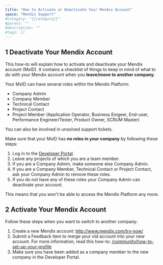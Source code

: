 ```yaml
---
title: "How to Activate or Deactivate Your Mendix Account"
space: "Mendix Support"
#category: "{{category}}"
#parent: ""
#description: ""
#tags: []
---
```


## 1 Deactivate Your Mendix Account

This how-to will explain how to activate and deactivate your Mendix account (MxID). It contains a checklist of things to keep in mind of what to do with your Mendix account when you **leave/move to another company**.

Your MxID can have several roles within the Mendix Platform:

*   Company Admin
*   Company Member
*   Technical Contact
*   Project Contact
*   Project Member (Application Operator, Business Enigeer, End-user, Performance Engineer/Tester, Product Owner, SCRUM Master)

You can also be involved in unsolved support tickets.

Make sure that your MxID has **no roles in your company** by following these steps:
1. Log in to the [Developer Portal](https://sprintr.home.mendix.com).
2. Leave any projects of which you are a team member.
3. If you are a Company Admin, make someone else Company Admin.
4. If you are a Company Member, Technical Contact or Project Contact, ask your Company Admin to remove these roles.
5. If you do not have any of these roles your Company Admin can deactivate your account.

This means that you won't be able to access the Mendix Platform any more.

## 2 Activate Your Mendix Account

Follow these steps when you want to switch to another company:

1. Create a new Mendix account: http://www.mendix.com/try-now/
2. Submit a Feedback item to merge your old account into your new account. For more information, read this how-to: [/community/how-to-set-up-your-profile](/community/how-to-set-up-your-profile)
3. Make sure you have been added as a company member to the new company in the Developer Portal.
